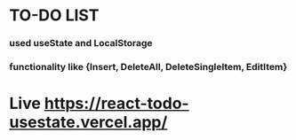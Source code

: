 # TO-DO LIST
### used useState and LocalStorage 
### functionality like {Insert, DeleteAll, DeleteSingleItem, EditItem}
# Live https://react-todo-usestate.vercel.app/
